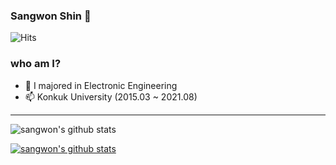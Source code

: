 ### Sangwon Shin 👋

![Hits](https://hits.seeyoufarm.com/api/count/incr/badge.svg?url=https%3A%2F%2Fgithub.com%2FBrandnew-one%2Fhit-counter&count_bg=%2379C83D&title_bg=%23555555&icon=&icon_color=%23E7E7E7&title=Hits&edge_flat=false)

### who am I?
- 👯 I majored in Electronic Engineering 
- 📫 Konkuk University (2015.03 ~ 2021.08)
---
![sangwon's github stats](https://github-readme-stats.vercel.app/api?username=Brandnew-one&show_icons=true)

[![sangwon's github stats](https://github-readme-stats.vercel.app/api/top-langs/?username=Brandnew-one&show_icons=true&hide_border=true&title_color=004386&icon_color=004386&layout=compact)](https://github.com/Brandnew-one)
